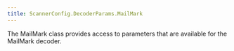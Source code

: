 ```yaml
---
title: ScannerConfig.DecoderParams.MailMark
---
```


The MailMark class provides access to parameters that are available for
 the MailMark decoder.


